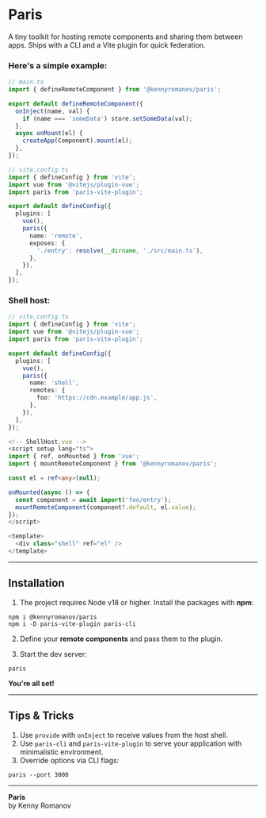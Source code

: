 # Paris

A tiny toolkit for hosting remote components and sharing them between apps. Ships with a CLI and a Vite plugin for quick federation.

### Here's a simple example:

```ts
// main.ts
import { defineRemoteComponent } from '@kennyromanov/paris';

export default defineRemoteComponent({
  onInject(name, val) {
    if (name === 'someData') store.setSomeData(val);
  },
  async onMount(el) {
    createApp(Component).mount(el);
  },
});
```

```ts
// vite.config.ts
import { defineConfig } from 'vite';
import vue from '@vitejs/plugin-vue';
import paris from 'paris-vite-plugin';

export default defineConfig({
  plugins: [
    vue(),
    paris({
      name: 'remote',
      exposes: {
        './entry': resolve(__dirname, './src/main.ts'),
      },
    }),
  ],
});
```
### Shell host:

```ts
// vite.config.ts
import { defineConfig } from 'vite';
import vue from '@vitejs/plugin-vue';
import paris from 'paris-vite-plugin';

export default defineConfig({
  plugins: [
    vue(),
    paris({
      name: 'shell',
      remotes: {
        foo: 'https://cdn.example/app.js',
      },
    }),
  ],
});
```

```ts
<!-- ShellHost.vue -->
<script setup lang="ts">
import { ref, onMounted } from 'vue';
import { mountRemoteComponent } from '@kennyromanov/paris';

const el = ref<any>(null);

onMounted(async () => {
  const component = await import('foo/entry');
  mountRemoteComponent(component?.default, el.value);
});
</script>

<template>
  <div class="shell" ref="el" />
</template>
```
---

## Installation

1. The project requires Node v18 or higher. Install the packages with **npm**:

```shell
npm i @kennyromanov/paris
npm i -D paris-vite-plugin paris-cli
```

2. Define your **remote components** and pass them to the plugin.

3. Start the dev server:

```shell
paris
```

**You're all set!**

---

## Tips & Tricks

1. Use `provide` with `onInject` to receive values from the host shell.
2. Use `paris-cli` and `paris-vite-plugin` to serve your application with minimalistic environment.
3. Override options via CLI flags:

```shell
paris --port 3000
```

---

**Paris**  
by Kenny Romanov

